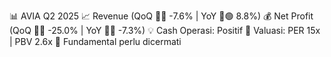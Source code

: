 📊 AVIA Q2 2025
📈 Revenue (QoQ 🔻🔴 -7.6% | YoY 🔼🟢 8.8%)
💰 Net Profit (QoQ 🔻🔴 -25.0% | YoY 🔻🔴 -7.3%)
💡 Cash Operasi: Positif
🧮 Valuasi: PER 15x | PBV 2.6x
🧱 Fundamental perlu dicermati
